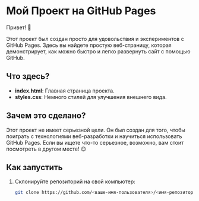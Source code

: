 # Мой Проект на GitHub Pages

Привет! 👋

Этот проект был создан просто для удовольствия и экспериментов с GitHub Pages. Здесь вы найдете простую веб-страницу, которая демонстрирует, как можно быстро и легко развернуть сайт с помощью GitHub.

## Что здесь?

- **index.html**: Главная страница проекта.
- **styles.css**: Немного стилей для улучшения внешнего вида.

## Зачем это сделано?

Этот проект не имеет серьезной цели. Он был создан для того, чтобы поиграть с технологиями веб-разработки и научиться использовать GitHub Pages. Если вы ищете что-то серьезное, возможно, вам стоит посмотреть в другом месте! 😉

## Как запустить

1. Склонируйте репозиторий на свой компьютер:
   ```bash
   git clone https://github.com/<ваше-имя-пользователя>/<имя-репозитория>.git
